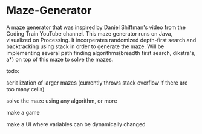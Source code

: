 # Maze-Generator
A maze generator that was inspired by Daniel Shiffman's video from the Coding Train YouTube channel.
This maze generator runs on Java, visualized on Processing. It incorperates randomized depth-first search and backtracking using stack in order to generate the maze. Will be implementing several path finding algorithms(breadth first search, dikstra's, a*) on top of this maze to solve the mazes.


todo:

serialization of larger mazes (currently throws stack overflow if there are too many cells)

solve the maze using any algorithm, or more

make a game

make a UI where variables can be dynamically changed
